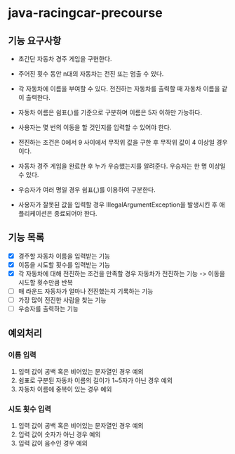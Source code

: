 # java-racingcar-precourse
## 기능 요구사항
- 초간단 자동차 경주 게임을 구현한다.

- 주어진 횟수 동안 n대의 자동차는 전진 또는 멈출 수 있다.
- 각 자동차에 이름을 부여할 수 있다. 전진하는 자동차를 출력할 때 자동차 이름을 같이 출력한다.
- 자동차 이름은 쉼표(,)를 기준으로 구분하며 이름은 5자 이하만 가능하다.
- 사용자는 몇 번의 이동을 할 것인지를 입력할 수 있어야 한다.
- 전진하는 조건은 0에서 9 사이에서 무작위 값을 구한 후 무작위 값이 4 이상일 경우이다.
- 자동차 경주 게임을 완료한 후 누가 우승했는지를 알려준다. 우승자는 한 명 이상일 수 있다.
- 우승자가 여러 명일 경우 쉼표(,)를 이용하여 구분한다.
- 사용자가 잘못된 값을 입력할 경우 IllegalArgumentException을 발생시킨 후 애플리케이션은 종료되어야 한다.

## 기능 목록
- [x] 경주할 자동차 이름을 입력받는 기능
- [x] 이동을 시도할 횟수를 입력받는 기능
- [x] 각 자동차에 대해 전진하는 조건을 만족할 경우 자동차가 전진하는 기능 -> 이동을 시도할 횟수만큼 반복
- [ ] 매 라운드 자동차가 얼마나 전진했는지 기록하는 기능
- [ ] 가장 많이 전진한 사람을 찾는 기능
- [ ] 우승자를 출력하는 기능

## 예외처리
### 이름 입력
1. 입력 값이 공백 혹은 비어있는 문자열인 경우 예외
2. 쉼표로 구분된 자동차 이름의 길이가 1~5자가 아닌 경우 예외
3. 자동차 이름에 중복이 있는 경우 예외

### 시도 횟수 입력
1. 입력 값이 공백 혹은 비어있는 문자열인 경우 예외
2. 입력 값이 숫자가 아닌 경우 예외
3. 입력 값이 음수인 경우 예외